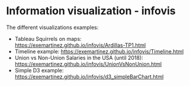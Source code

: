 # Information visualization - infovis

The different visualizations examples: 

* Tableau Squirrels on maps: https://exemartinez.github.io/infovis/Ardillas-TP1.html
* Timeline example: https://exemartinez.github.io/infovis/Timeline.html 
* Union vs Non-Union Salaries in the USA (until 2018): https://exemartinez.github.io/infovis/UnionVsNonUnion.html 
* Simple D3 example: https://exemartinez.github.io/infovis/d3_simpleBarChart.html
